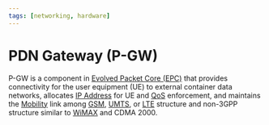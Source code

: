 ```yaml
---
tags: [networking, hardware]
---
```


# PDN Gateway (P-GW)

P-GW is a component in [Evolved Packet Core (EPC)](202305131616.md) that
provides connectivity for the user equipment (UE) to external container data
networks, allocates [IP Address](202206281021.md) for UE and
[QoS](202209282057.md) enforcement, and maintains the
[Mobility](202303292141.md) link among [GSM](202304111937.md),
[UMTS](202304111944.md), or [LTE](202304111948.md) structure and non-3GPP
structure similar to [WiMAX](202305181312.md) and CDMA 2000.
